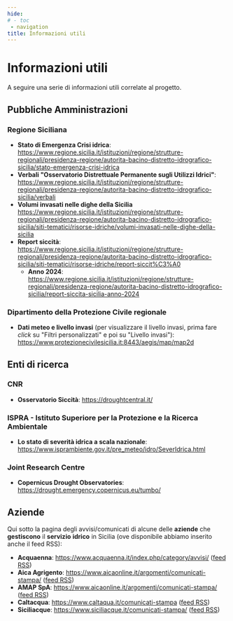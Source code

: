 ```yaml
---
hide:
# - toc
 - navigation
title: Informazioni utili
---
```


# Informazioni utili

A seguire una serie di informazioni utili correlate al progetto.

## Pubbliche Amministrazioni

### Regione Siciliana

  - **Stato di Emergenza Crisi idrica**: <https://www.regione.sicilia.it/istituzioni/regione/strutture-regionali/presidenza-regione/autorita-bacino-distretto-idrografico-sicilia/stato-emergenza-crisi-idrica>
  - **Verbali "Osservatorio Distrettuale Permanente sugli Utilizzi Idrici"**: <https://www.regione.sicilia.it/istituzioni/regione/strutture-regionali/presidenza-regione/autorita-bacino-distretto-idrografico-sicilia/verbali>
  - **Volumi invasati nelle dighe della Sicilia** <https://www.regione.sicilia.it/istituzioni/regione/strutture-regionali/presidenza-regione/autorita-bacino-distretto-idrografico-sicilia/siti-tematici/risorse-idriche/volumi-invasati-nelle-dighe-della-sicilia>
  - **Report siccità**: <https://www.regione.sicilia.it/istituzioni/regione/strutture-regionali/presidenza-regione/autorita-bacino-distretto-idrografico-sicilia/siti-tematici/risorse-idriche/report-siccit%C3%A0>
    - **Anno 2024**: <https://www.regione.sicilia.it/istituzioni/regione/strutture-regionali/presidenza-regione/autorita-bacino-distretto-idrografico-sicilia/report-siccita-sicilia-anno-2024>

### Dipartimento della Protezione Civile regionale

- **Dati meteo e livello invasi** (per visualizzare il livello invasi, prima fare *click* su "Filtri personalizzati" e poi su "Livello invasi"): <https://www.protezionecivilesicilia.it:8443/aegis/map/map2d>

## Enti di ricerca

### CNR

- **Osservatorio Siccità**: <https://droughtcentral.it/>

### ISPRA - Istituto Superiore per la Protezione e la Ricerca Ambientale

- **Lo stato di severità idrica a scala nazionale**: <https://www.isprambiente.gov.it/pre_meteo/idro/SeverIdrica.html>

### Joint Research Centre

- **Copernicus Drought Observatories**: <https://drought.emergency.copernicus.eu/tumbo/>

## Aziende

Qui sotto la pagina degli avvisi/comunicati di alcune delle **aziende** che **gestiscono** il **servizio** **idrico** in Sicilia (ove disponibile abbiamo inserito anche il feed RSS):

- **Acquaenna**: <https://www.acquaenna.it/index.php/category/avvisi/> ([feed RSS](http://www.acquaenna.it/index.php/category/avvisi/feed/))
- **Aica Agrigento**: <https://www.aicaonline.it/argomenti/comunicati-stampa/> ([feed RSS](https://www.aicaonline.it/argomenti/comunicati-stampa/feed/))
- **AMAP SpA**: <https://www.aicaonline.it/argomenti/comunicati-stampa/> ([feed RSS](https://www.amapspa.it/it/comunicazione/emergenza-idrica/feed/))
- **Caltacqua**: <https://www.caltaqua.it/comunicati-stampa> ([feed RSS](https://www.caltaqua.it/index.php?option=com_content&view=featured&format=feed&type=rss))
- **Siciliacque**: <https://www.siciliacque.it/comunicati-stampa/> ([feed RSS](https://www.siciliacque.it/comunicati-stampa/feed/))
